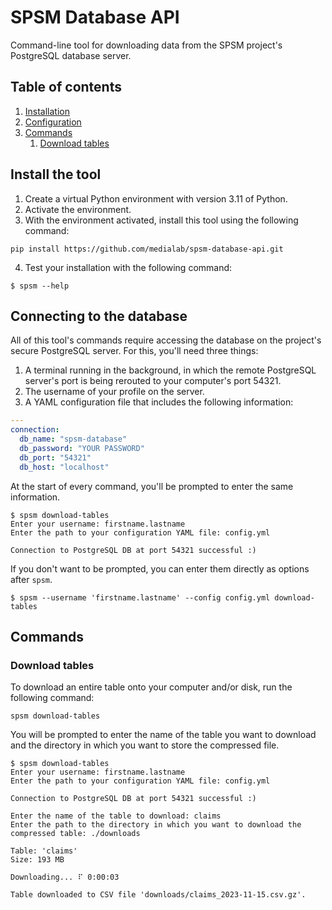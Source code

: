 # SPSM Database API

Command-line tool for downloading data from the SPSM project's PostgreSQL database server.

## Table of contents

1. [Installation](#install-the-tool)
2. [Configuration](#connecting-to-the-database)
3. [Commands](#commands)
   1. [Download tables](#download-tables)

## Install the tool

1. Create a virtual Python environment with version 3.11 of Python.
2. Activate the environment.
3. With the environment activated, install this tool using the following command:

```shell
pip install https://github.com/medialab/spsm-database-api.git
```

4. Test your installation with the following command:

```console
$ spsm --help
```

## Connecting to the database

All of this tool's commands require accessing the database on the project's secure PostgreSQL server. For this, you'll need three things:

1. A terminal running in the background, in which the remote PostgreSQL server's port is being rerouted to your computer's port 54321.
2. The username of your profile on the server.
3. A YAML configuration file that includes the following information:

```yaml
---
connection:
  db_name: "spsm-database"
  db_password: "YOUR PASSWORD"
  db_port: "54321"
  db_host: "localhost"
```

At the start of every command, you'll be prompted to enter the same information.

```console
$ spsm download-tables
Enter your username: firstname.lastname
Enter the path to your configuration YAML file: config.yml

Connection to PostgreSQL DB at port 54321 successful :)
```

If you don't want to be prompted, you can enter them directly as options after `spsm`.

```
$ spsm --username 'firstname.lastname' --config config.yml download-tables
```

## Commands

### Download tables

To download an entire table onto your computer and/or disk, run the following command:

```console
spsm download-tables
```

You will be prompted to enter the name of the table you want to download and the directory in which you want to store the compressed file.

```console
$ spsm download-tables
Enter your username: firstname.lastname
Enter the path to your configuration YAML file: config.yml

Connection to PostgreSQL DB at port 54321 successful :)

Enter the name of the table to download: claims
Enter the path to the directory in which you want to download the compressed table: ./downloads

Table: 'claims'
Size: 193 MB

Downloading... ⠏ 0:00:03

Table downloaded to CSV file 'downloads/claims_2023-11-15.csv.gz'.
```
